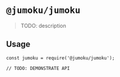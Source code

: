 # `@jumoku/jumoku`

> TODO: description

## Usage

```
const jumoku = require('@jumoku/jumoku');

// TODO: DEMONSTRATE API
```
